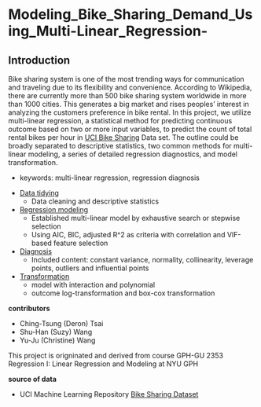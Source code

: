 # Modeling_Bike_Sharing_Demand_Using_Multi-Linear_Regression-

## Introduction

Bike sharing system is one of the most trending ways for communication and traveling due to its flexibility and convenience. According to Wikipedia, there are currently more than 500 bike sharing system worldwide in more than 1000 cities. This generates a big market and rises peoples’ interest in analyzing the customers preference in bike rental. In this project, we utilize multi-linear regression, a statistical method for predicting continuous outcome based on two or more input variables, to predict the count of total rental bikes per hour in [UCI Bike Sharing](https://archive.ics.uci.edu/ml/datasets/bike+sharing+dataset) Data set. The outline could be broadly separated to descriptive statistics, two common methods for multi-linear modeling, a series of detailed regression diagnostics, and model transformation.

- keywords: multi-linear regression, regression diagnosis


* [Data tidying](https://github.com/tctsung/Modeling_Bike_Sharing_Demand_Using_Multi-Linear_Regression-/blob/main/data_tidying.Rmd)
  * Data cleaning and descriptive statistics
* [Regression modeling](https://github.com/tctsung/Modeling_Bike_Sharing_Demand_Using_Multi-Linear_Regression-/blob/main/modeling.Rmd)
  * Established multi-linear model by exhaustive search or stepwise selection  
  * Using AIC, BIC, adjusted R^2 as criteria with correlation and VIF-based feature selection 
* [Diagnosis](https://github.com/tctsung/Modeling_Bike_Sharing_Demand_Using_Multi-Linear_Regression-/blob/main/diagnosis.Rmd)
  * Included content: constant variance, normality, collinearity, leverage points, outliers and influential points
* [Transformation](https://github.com/tctsung/Modeling_Bike_Sharing_Demand_Using_Multi-Linear_Regression-/blob/main/transformation.Rmd)
  * model with interaction and polynomial
  * outcome log-transformation and box-cox transformation
   
**contributors**

- Ching-Tsung (Deron) Tsai
- Shu-Han (Suzy) Wang
- Yu-Ju (Christine) Wang

This project is origninated and derived from course GPH-GU 2353  Regression I: Linear Regression and Modeling at NYU GPH

**source of data**

- UCI Machine Learning Repository [Bike Sharing Dataset](https://archive.ics.uci.edu/ml/datasets/Bike+Sharing+Dataset?fbclid=IwAR3uiFUh-wHIXccZQAMOIoPsDfru40yv8Lnuh-1n2D7x1oyTsUPcpAq-X4k)
